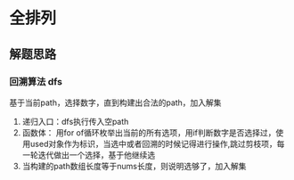 # 全排列

## 解题思路

### 回溯算法 dfs

基于当前path，选择数字，直到构建出合法的path，加入解集
1. 递归入口：dfs执行传入空path
2. 函数体： 用for of循环枚举出当前的所有选项，用if判断数字是否选择过，使用used对象作为标识，当选中或者回溯的时候记得进行操作,跳过剪枝项，每一轮迭代做出一个选择，基于他继续选
3. 当构建的path数组长度等于nums长度，则说明选够了，加入解集
